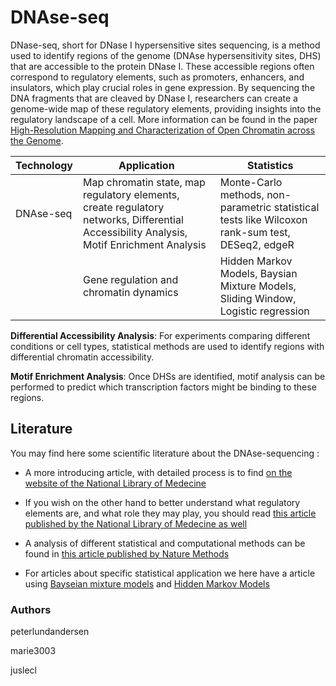 # DNAse-seq
DNase-seq, short for DNase I hypersensitive sites sequencing, is a method used to identify regions of the genome (DNAse hypersensitivity sites, DHS) that are accessible to the protein DNase I. These accessible regions often correspond to regulatory elements, such as promoters, enhancers, and insulators, which play crucial roles in gene expression. By sequencing the DNA fragments that are cleaved by DNase I, researchers can create a genome-wide map of these regulatory elements, providing insights into the regulatory landscape of a cell. More information can be found in the paper [High-Resolution Mapping and Characterization of Open Chromatin across the Genome](https://www.ncbi.nlm.nih.gov/pmc/articles/PMC2669738/).

| Technology | Application | Statistics |
| ---------- | ----------- | ---------- |
| DNAse-seq | Map chromatin state, map regulatory elements, create regulatory networks, Differential Accessibility Analysis, Motif Enrichment Analysis | Monte-Carlo methods, non-parametric statistical tests like Wilcoxon rank-sum test, DESeq2, edgeR|
| | Gene regulation and chromatin dynamics | Hidden Markov Models, Baysian Mixture Models, Sliding Window, Logistic regression|

**Differential Accessibility Analysis**: For experiments comparing different conditions or cell types, statistical methods are used to identify regions with differential chromatin accessibility.

**Motif Enrichment Analysis**: Once DHSs are identified, motif analysis can be performed to predict which transcription factors might be binding to these regions.

## Literature
You may find here some scientific literature about the DNAse-sequencing :

- A more introducing article, with detailed process is to find [on the website of the National Library of Medecine](https://www.ncbi.nlm.nih.gov/pmc/articles/PMC3627383/)

- If you wish on the other hand to better understand what regulatory elements are, and what role they may play, you should read [this article published by the National Library of Medecine as well](https://pubmed.ncbi.nlm.nih.gov/26499213/#:~:text=Precisely%20identifying%20regulatory%20elements%20is,and%20the%20interactions%20between%20them)

- A analysis of different statistical and computational methods can be found in [this article published by Nature Methods](https://www.nature.com/articles/nmeth.3772)

-   For articles about specific statistical application we here have a article using [Bayseian mixture models](https://www.ncbi.nlm.nih.gov/pmc/articles/PMC4231734/) and [Hidden Markov Models](https://academic.oup.com/bioinformatics/article/30/22/3143/2390674)


### Authors

peterlundandersen

marie3003

juslecl

